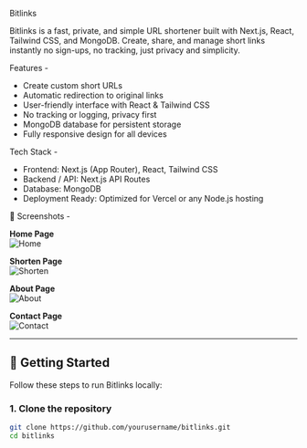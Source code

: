 Bitlinks

Bitlinks is a fast, private, and simple URL shortener built with Next.js, React, Tailwind CSS, and MongoDB. Create, share, and manage short links instantly no sign-ups, no tracking, just privacy and simplicity.  


Features -

- Create custom short URLs
- Automatic redirection to original links
- User-friendly interface with React & Tailwind CSS
- No tracking or logging, privacy first
- MongoDB database for persistent storage
- Fully responsive design for all devices


Tech Stack -

- Frontend: Next.js (App Router), React, Tailwind CSS  
- Backend / API: Next.js API Routes  
- Database: MongoDB  
- Deployment Ready: Optimized for Vercel or any Node.js hosting


📸 Screenshots -

**Home Page**  
![Home](screenshots/home.png)

**Shorten Page**  
![Shorten](./screenshots/shorten.png)

**About Page**  
![About](./screenshots/about.png)

**Contact Page**  
![Contact](./screenshots/contact.png)

---

## 🚀 Getting Started

Follow these steps to run Bitlinks locally:

### 1. Clone the repository
```bash
git clone https://github.com/yourusername/bitlinks.git
cd bitlinks
